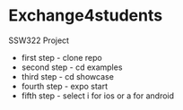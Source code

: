 # Exchange4students
SSW322 Project

- first step - clone repo
- second step - cd examples
- third step - cd showcase
- fourth step - expo start
- fifth step - select i for ios or a for android 
